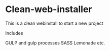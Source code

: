 Clean-web-installer
===================

This is a clean webinstall to start a new project

Includes 

GULP and gulp processes
SASS
Lemonade
etc.
